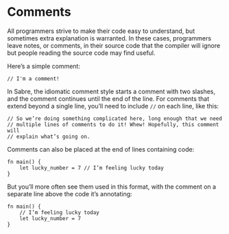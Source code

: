 # Comments

All programmers strive to make their code easy to understand, but sometimes extra explanation is warranted. In these cases, programmers leave notes, or comments, in their source code that the compiler will ignore but people reading the source code may find useful.

Here’s a simple comment:

```
// I'm a comment!
```

In Sabre, the idiomatic comment style starts a comment with two slashes, and the comment continues until the end of the line. For comments that extend beyond a single line, you’ll need to include `//` on each line, like this:

```
// So we’re doing something complicated here, long enough that we need
// multiple lines of comments to do it! Whew! Hopefully, this comment will
// explain what’s going on.
```

Comments can also be placed at the end of lines containing code:

```
fn main() {
    let lucky_number = 7 // I’m feeling lucky today
}
```

But you’ll more often see them used in this format, with the comment on a separate line above the code it’s annotating:

```
fn main() {
    // I’m feeling lucky today
    let lucky_number = 7
}
```
